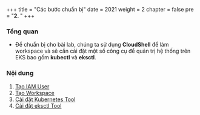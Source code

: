 +++
title = "Các bước chuẩn bị"
date = 2021
weight = 2
chapter = false
pre = "<b>2. </b>"
+++

### Tổng quan
- Để chuẩn bị cho bài lab, chúng ta sử dụng **CloudShell** để làm workspace và sẽ cần cài đặt một số công cụ để quản trị hệ thống trên EKS bao gồm **kubectl** và **eksctl**.

### Nội dung
1. [Tạo IAM User](1-Create-IAM-User)
2. [Tạo Workspace](2-Using-CloudShell)
3. [Cài đặt Kubernetes Tool](3-Install-Kubernetes-Tool)
4. [Cài đặt eksctl Tool](4-Install-eksctl)